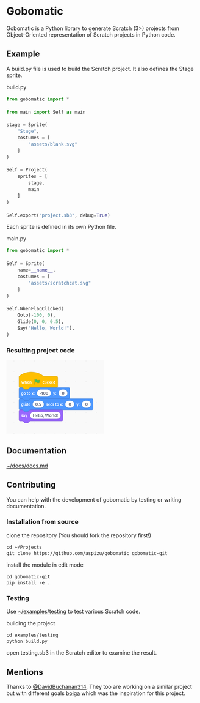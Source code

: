 # Gobomatic

Gobomatic is a Python library to generate Scratch (3>) projects from
Object-Oriented representation of Scratch projects in Python code.

## Example

A build.py file is used to build the Scratch project. It also defines the Stage
sprite.

build.py
```py
from gobomatic import *

from main import Self as main

stage = Sprite(
    "Stage",
    costumes = [
        "assets/blank.svg"
    ]
)

Self = Project(
    sprites = [
        stage,
        main
    ]
)

Self.export("project.sb3", debug=True)
```

Each sprite is defined in its own Python file.

main.py
```py
from gobomatic import *

Self = Sprite(
    name=__name__,
    costumes = [
        "assets/scratchcat.svg"
    ]
)

Self.WhenFlagClicked(
    Goto(-100, 0),
    Glide(0, 0, 0.5),
    Say("Hello, World!"),
)
```

### Resulting project code
![e](docs/assets/example-in-blocks.png)


## Documentation
[~/docs/docs.md](docs/docs.md)

## Contributing

You can help with the development of gobomatic by testing or writing documentation.

### Installation from source

clone the repository (You should fork the repository first!)
```
cd ~/Projects
git clone https://github.com/aspizu/gobomatic gobomatic-git
```

install the module in edit mode
```
cd gobomatic-git
pip install -e .
```

### Testing

Use [~/examples/testing](examples/testing) to test various Scratch code.

building the project
```
cd examples/testing
python build.py
```

open testing.sb3 in the Scratch editor to examine the result.

## Mentions

Thanks to [@DavidBuchanan314](https://github.com/DavidBuchanan314), They too are working on a similar project but with different goals [boiga](https://github.com/DavidBuchanan314/boiga) which was the inspiration for this project.
